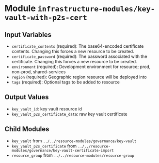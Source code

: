 
# Module `infrastructure-modules/key-vault-with-p2s-cert`

## Input Variables
* `certificate_contents` (required): The base64-encoded certificate contents. Changing this forces a new resource to be created.
* `certificate_password` (required): The password associated with the certificate. Changing this forces a new resource to be created.
* `environment` (required): Development environment for resource; prod, non-prod, shared-services
* `region` (required): Geographic region resource will be deployed into
* `tags` (required): Optional tags to be added to resource

## Output Values
* `key_vault_id`: key vault resource id
* `key_vault_p2s_certificate_data`: raw key vault certificate

## Child Modules
* `key_vault` from `../../resource-modules/governance/key-vault`
* `key_vault_p2s_certificate` from `../../resource-modules/governance/key-vault-certificate-import`
* `resource_group` from `../../resource-modules/resource-group`

